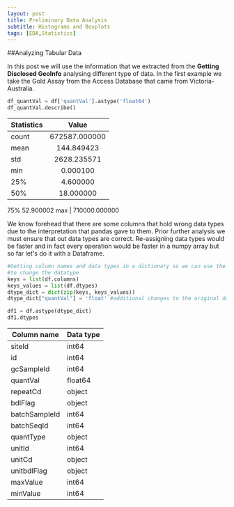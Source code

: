 ```yaml
---
layout: post
title: Preliminary Data Analysis
subtitle: Histograms and Boxplots
tags: [EDA,Statistics]
---
```


##Analyzing Tabular Data

In this post we will use the information that we extracted from the **Getting Disclosed GeoInfo** analysing different type of data. In the first example we take the Gold Assay from the Access Database that came from Victoria-Australia.

```python
df_quantVal = df['quantVal'].astype('float64')
df_quantVal.describe()
```
| Statistics | Value |
| --- |:---:|
count |   672587.000000
mean   |     144.849423
std     |   2628.235571
min      |     0.000100
25%       |    4.600000
50%      |    18.000000
75%          52.900002
max     | 710000.000000

We know forehead that there are some columns that hold wrong data types due to the interpretation that pandas gave to them. Prior further analysis we must ensure that out data types are correct. Re-assigning data types would be faster and in fact  every operation would be faster in a numpy array but so far let's do it with a Dataframe.

```python
#Getting column names and data types in a dictionary so we can use the astype method in order
#to change the datatype
keys = list(df.columns)
keys_values = list(df.dtypes)
dtype_dict = dict(zip(keys, keys_values))
dtype_dict["quantVal"] = 'float' #additional changes to the original data types

df1 = df.astype(dtype_dict)
df1.dtypes
```

Column name  | Data type
--- | ---
siteId   |         int64
id        |         int64
gcSampleId |        int64
quantVal    |     float64
repeatCd     |     object
bdlFlag       |    object
batchSampleId  |    int64
batchSeqId     |    int64
quantType       |  object
unitId        |     int64
unitCd         |   object
unitbdlFlag     |  object
maxValue         |  int64
minValue          | int64


```python

```

```python

```

```python

```